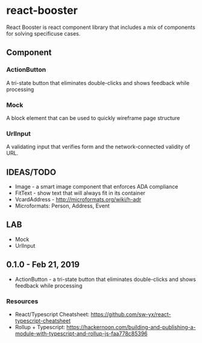 # react-booster

React Booster is react component library that includes a mix of components for solving specificuse cases.

## Component

### ActionButton

A tri-state button that eliminates double-clicks and shows feedback while processing

### Mock

A block element that can be used to quickly wireframe page structure

### UrlInput

A validating input that verifies form and the network-connected validity of URL.

## IDEAS/TODO

- Image - a smart image component that enforces ADA compliance
- FitText - show text that will always fit in its container
- VcardAddress - http://microformats.org/wiki/h-adr
- Microformats: Person, Address, Event

## LAB

- Mock
- UrlInput

## 0.1.0 - Feb 21, 2019

- ActionButton - a tri-state button that eliminates double-clicks and shows feedback while processing

### Resources

- React/Typescript Cheatsheet: https://github.com/sw-yx/react-typescript-cheatsheet
- Rollup + Typescript: https://hackernoon.com/building-and-publishing-a-module-with-typescript-and-rollup-js-faa778c85396
